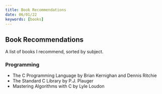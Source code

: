 ```yaml
---
title: Book Recommendations
date: 06/01/22
keywords: [books]
---
```

## Book Recommendations

A list of books I recommend, sorted by subject.

### Programming

- The C Programming Language by Brian Kernighan and Dennis Ritchie
- The Standard C Library by P.J. Plauger
- Mastering Algorithms with C by Lyle Loudon
